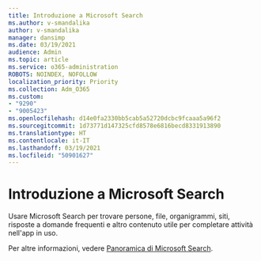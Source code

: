 ```yaml
---
title: Introduzione a Microsoft Search
ms.author: v-smandalika
author: v-smandalika
manager: dansimp
ms.date: 03/19/2021
audience: Admin
ms.topic: article
ms.service: o365-administration
ROBOTS: NOINDEX, NOFOLLOW
localization_priority: Priority
ms.collection: Adm_O365
ms.custom:
- "9290"
- "9005423"
ms.openlocfilehash: d14e0fa2330bb5cab5a52720dcbc9fcaaa5a96f2
ms.sourcegitcommit: 1d73771d147325cfd8578e6816becd8331913890
ms.translationtype: HT
ms.contentlocale: it-IT
ms.lasthandoff: 03/19/2021
ms.locfileid: "50901627"
---
```

# <a name="get-started-with-microsoft-search"></a>Introduzione a Microsoft Search

Usare Microsoft Search per trovare persone, file, organigrammi, siti, risposte a domande frequenti e altro contenuto utile per completare attività nell'app in uso.

Per altre informazioni, vedere [Panoramica di Microsoft Search](https://docs.microsoft.com/microsoftsearch/overview-microsoft-search).